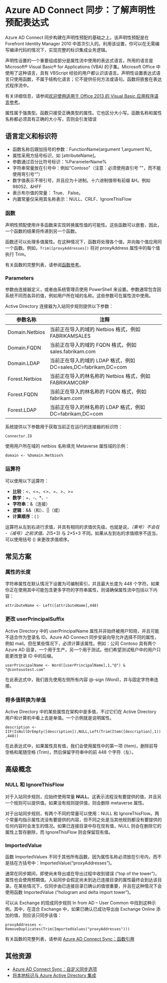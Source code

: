 <properties
	pageTitle="Azure AD Connect Sync：了解声明性设置表达式"
	description="说明声明性设置表达式"
	services="active-directory"
	documentationCenter=""
	authors="markusvi"
	manager="stevenpo"
	editor=""/>

<tags
	ms.service="active-directory"
	ms.date="02/16/2016"
	wacn.date="04/28/2016"/>


# Azure AD Connect 同步：了解声明性预配表达式

Azure AD Connect 同步构建在声明性预配的基础之上。该声明性预配是在 Forefront Identity Manager 2010 中首次引入的。利用该设置，你可以在无需编写编译代码的情况下，实现完整的标识集成业务逻辑。

声明性设置的一个重要组成部分是属性流中使用的表达式语言。所用的语言是 Microsoft® Visual Basic® for Applications (VBA) 的子集。Microsoft Office 中使用了这种语言，具有 VBScript 经验的用户都认识该语言。声明性设置表达式语言只使用函数，不属于结构化语言；它不提供任何方法或语句。函数将嵌套在表达式程序流中。

有关详细信息，请参阅[欢迎使用适用于 Office 2013 的 Visual Basic 应用程序语言参考](https://msdn.microsoft.com/library/gg264383.aspx)。

属性属于强类型。函数只接受正确类型的属性。它也区分大小写。函数名称和属性名称都必须具有正确的大小写，否则会引发错误

## 语言定义和标识符

- 函数名称后跟加括号的参数：FunctionName(argument 1,argument N)。
- 属性采用方括号标识，如 [attributeName]。
- 参数通过百分比符号标识：%ParameterName%
- 字符串常量放在引号中：例如"Contoso"（注意：必须使用直引号 ""，而不能使用弯引号“”）
- 数字值表示不带引号，并且应为十进制。十六进制值带有前缀 &H。例如98052、&HFF
- 表示布尔值的常量： True、 False。
- 内置常量仅采用其名称表示：NULL、CRLF、IgnoreThisFlow

### 函数
声明性预配使用许多函数来实现转换属性值的可能性。这些函数可以嵌套，因此，一个函数的结果将传递到另一个函数。

函数还可以处理多值属性。在这种情况下，函数将处理各个值，并向每个值应用同一个函数。例如，`Trim([proxyAddresses])` 将对 proxyAddress 属性中的每个值执行 Trim。

有关函数的完整列表，请参阅[函数参考](/documentation/articles/active-directory-aadconnectsync-functions-reference)。

### Parameters

参数由连接器定义，或者由系统管理员使用 PowerShell 来设置。参数通常包含因系统不同而各异的值，例如用户所在域的名称。这些参数可在属性流中使用。

Active Directory 连接器为入站同步规则提供以下参数：

| 参数名称 | 注释 |
| --- | --- |
| Domain.Netbios | 当前正在导入的域的 Netbios 格式，例如 FABRIKAMSALES |
| Domain.FQDN | 当前正在导入的域的 FQDN 格式，例如 sales.fabrikam.com |
| Domain.LDAP | 当前正在导入的域的 LDAP 格式，例如 DC=sales,DC=fabrikam,DC=com |
| Forest.Netbios | 当前正在导入的林名称的 Netbios 格式，例如 FABRIKAMCORP |
| Forest.FQDN | 当前正在导入的林名称的 FQDN 格式，例如 fabrikam.com |
| Forest.LDAP | 当前正在导入的林名称的 LDAP 格式，例如 DC=fabrikam,DC=com |

系统提供以下参数用于获取当前正在运行的连接器的标识符：

`Connector.ID`

使用用户所在域的 netbios 名称填充 Metaverse 属性域的示例：

`domain <- %Domain.Netbios%`

### 运算符

可以使用以下运算符：

- **比较**：<、<=、<>、=、>、>=
- **数学**：+、-、*、-
- **字符串**：&（连接）
- **逻辑**：&&（和）、||（或）
- **计算顺序**：( )

运算符从左到右进行求值，并具有相同的求值优先级。也就是说，*（乘号）不会在 -（减号）之前求值。2*(5+3) 与 2*5+3 不同。如果从左到右的求值顺序不适当，可以使用括号 () 来更改求值顺序。

## 常见方案

### 属性的长度

字符串属性在默认情况下设置为可编制索引，并且最大长度为 448 个字符。如果你正在使用其中可能包含更多字符的字符串属性，则请确保属性流中包括以下内容：

`attributeName <- Left([attributeName],448)`

### 更改 userPrincipalSuffix

Active Directory 中的 userPrincipalName 属性并非始终被用户知晓，并且可能不适合作为登录名 ID。Azure AD Connect 同步安装向导允许选择不同的属性，例如 mail。但在某些情况下，必须计算该属性。例如：公司 Contoso 具有两个 Azure AD 目录，一个用于生产，另一个用于测试。他们希望测试租户中的用户只能更改登录 ID 中的后缀。

`userPrincipalName <- Word([userPrincipalName],1,"@") & "@contosotest.com"`

在此表达式中，我们首先使用左侧所有内容 @-sign (Word)，并与固定字符串连接。

### 将多值转换为单值

Active Directory 中的某些属性在架构中是多值，不过它们在 Active Directory 用户和计算机中看上去是单值。一个示例就是说明属性。

`description <- IIF(IsNullOrEmpty([description]),NULL,Left(Trim(Item([description],1)),448))`

在此表达式中，如果属性具有值，我们会使用属性中的第一项 (Item)，删除前导空格和尾随空格 (Trim)，然后保留字符串中的前 448 个字符（左）。



## 高级概念

### NULL 和 IgnoreThisFlow

对于入站同步规则，应始终使用常量 **NULL**。这表示流程没有要提供的值，并且另一个规则可以提供值。如果没有规则提供值，则会删除 metaverse 属性。

对于出站同步规则，有两个不同的常量可以使用：NULL 和 IgnoreThisFlow。两个常量均指示属性流没有要提供的内容，但不同之处是当其他规则都没有要提供的任何内容时会发生的情况。如果已连接目录中存在现有值，NULL 则会在删除它的属性上暂存删除，而 IgnoreThisFlow 则会保留现有值。

### ImportedValue

函数 ImportedValues 不同于其他所有函数，因为属性名称必须放在引号内，而不是括在方括号中：ImportedValue(“proxyAddresses”)。

通常在同步期间，即使尚未导出或在导出过程中收到错误 (“top of the tower”)，属性也会使用预期值。入站同步会假定尚未到达已连接目录的属性最终会到达该目录。在某些情况下，仅同步由已连接目录已确认的值很重要，并且在这种情况下会使用函数 ImportedValue (“hologram and delta import tower”)。

可以从 Exchange 的现成同步规则 In from AD – User Common 中找到这种示例。其中，在混合 Exchange 中，如果已确认已成功导出由 Exchange Online 添加的值，则应该只同步该值：

`proxyAddresses <- RemoveDuplicates(Trim(ImportedValues("proxyAddresses")))`

有关函数的完整列表，请参阅 [Azure AD Connect Sync：函数引用](/documentation/articles/active-directory-aadconnectsync-functions-reference)


## 其他资源

* [Azure AD Connect Sync：自定义同步选项](/documentation/articles/active-directory-aadconnectsync-whatis)
* [将本地标识与 Azure Active Directory 集成](/documentation/articles/active-directory-aadconnect)
 
<!--Image references-->

<!---HONumber=Mooncake_0411_2016-->